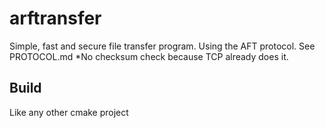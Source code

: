 # arftransfer
Simple, fast and secure file transfer program.
Using the AFT protocol. See PROTOCOL.md
*No checksum check because TCP already does it.

## Build
Like any other cmake project
